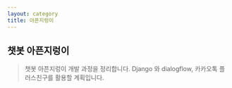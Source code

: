 ```yaml
---
layout: category
title: 아픈지렁이
---
```




## 챗봇 아픈지렁이

> 챗봇 아픈지렁이 개발 과정을 정리합니다.
> Django 와 dialogflow, 카카오톡 플러스친구를 활용할 계획입니다.


